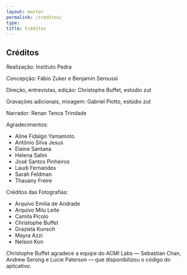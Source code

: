 ```yaml
---
layout: master
permalink: /creditos/
type:
title: Créditos
---
```


## Créditos

Realização: Instituto Pedra

Concepção: Fábio Zuker e Benjamin Seroussi

Direção, entrevistas, edição: Christophe Buffet, estúdio zut

Gravações adicionais, mixagem: Gabriel Piotto, estúdio zut

Narrador: Renan Tenca Trindade

Agradecimentos:

* Aline Fidalgo Yamamoto  
* Antônio Silva Jesus
* Elaine Santana
* Helena Salim
* José Santos Pinheiros
* Laudi Fernandes
* Sarah Feldman
* Thauany Freire

Créditos das Fotografias:

* Arquivo Emilia de Andrade
* Arquivo Milu Leite
* Camila Picolo
* Christophe Buffet
* Graziela Kunsch
* Mayra Azzi
* Nelson Kon

Christophe Buffet agradece a equipe do ACMI Labs — Sebastian Chan, Andrew Serong e Lucie Paterson — que disponibilizou o código do aplicativo.
